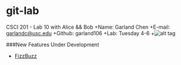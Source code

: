 git-lab
=======

CSCI 201 - Lab 10 with Alice &amp;&amp; Bob
+Name: Garland Chen
+E-mail: garlandc@usc.edu
+Github: garland106
+Lab: Tuesday 4-6
+![alt tag](http://octodex.github.com/labtocat)

###New Features Under Development
  + [FizzBuzz](http://www.codinghorror.com/blog/2007/02/why-cant-programmers-program.html)

